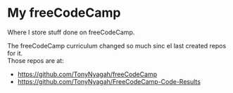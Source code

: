 # My freeCodeCamp
Where I store stuff done on freeCodeCamp.    

The freeCodeCamp curriculum changed so much sinc eI last created repos for it.    
Those repos are at:
* https://github.com/TonyNyagah/freeCodeCamp
* https://github.com/TonyNyagah/FreeCodeCamp-Code-Results
